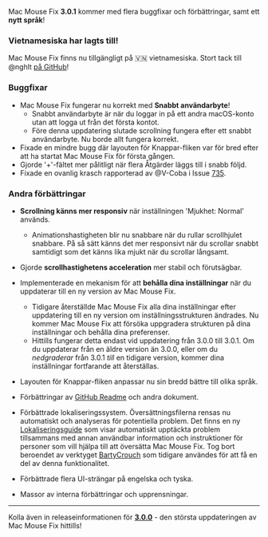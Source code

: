 Mac Mouse Fix **3.0.1** kommer med flera buggfixar och förbättringar, samt ett **nytt språk**!

### Vietnamesiska har lagts till!

Mac Mouse Fix finns nu tillgängligt på 🇻🇳 vietnamesiska. Stort tack till @nghlt [på GitHub](https://GitHub.com/nghlt)!

### Buggfixar

- Mac Mouse Fix fungerar nu korrekt med **Snabbt användarbyte**!
  - Snabbt användarbyte är när du loggar in på ett andra macOS-konto utan att logga ut från det första kontot.
  - Före denna uppdatering slutade scrollning fungera efter ett snabbt användarbyte. Nu borde allt fungera korrekt.
- Fixade en mindre bugg där layouten för Knappar-fliken var för bred efter att ha startat Mac Mouse Fix för första gången.
- Gjorde '+'-fältet mer pålitligt när flera Åtgärder läggs till i snabb följd.
- Fixade en ovanlig krasch rapporterad av @V-Coba i Issue [735](https://github.com/noah-nuebling/mac-mouse-fix/issues/735).

### Andra förbättringar

- **Scrollning känns mer responsiv** när inställningen 'Mjukhet: Normal' används.
  - Animationshastigheten blir nu snabbare när du rullar scrollhjulet snabbare. På så sätt känns det mer responsivt när du scrollar snabbt samtidigt som det känns lika mjukt när du scrollar långsamt.

- Gjorde **scrollhastighetens acceleration** mer stabil och förutsägbar.
- Implementerade en mekanism för att **behålla dina inställningar** när du uppdaterar till en ny version av Mac Mouse Fix.
  - Tidigare återställde Mac Mouse Fix alla dina inställningar efter uppdatering till en ny version om inställningsstrukturen ändrades. Nu kommer Mac Mouse Fix att försöka uppgradera strukturen på dina inställningar och behålla dina preferenser.
  - Hittills fungerar detta endast vid uppdatering från 3.0.0 till 3.0.1. Om du uppdaterar från en äldre version än 3.0.0, eller om du _nedgraderar_ från 3.0.1 _till_ en tidigare version, kommer dina inställningar fortfarande att återställas.
- Layouten för Knappar-fliken anpassar nu sin bredd bättre till olika språk.
- Förbättringar av [GitHub Readme](https://github.com/noah-nuebling/mac-mouse-fix#background) och andra dokument.
- Förbättrade lokaliseringssystem. Översättningsfilerna rensas nu automatiskt och analyseras för potentiella problem. Det finns en ny [Lokaliseringsguide](https://github.com/noah-nuebling/mac-mouse-fix/discussions/731) som visar automatiskt upptäckta problem tillsammans med annan användbar information och instruktioner för personer som vill hjälpa till att översätta Mac Mouse Fix. Tog bort beroendet av verktyget [BartyCrouch](https://github.com/FlineDev/BartyCrouch) som tidigare användes för att få en del av denna funktionalitet.
- Förbättrade flera UI-strängar på engelska och tyska.
- Massor av interna förbättringar och upprensningar.

---

Kolla även in releaseinformationen för [**3.0.0**](https://github.com/noah-nuebling/mac-mouse-fix/releases/tag/3.0.0) - den största uppdateringen av Mac Mouse Fix hittills!